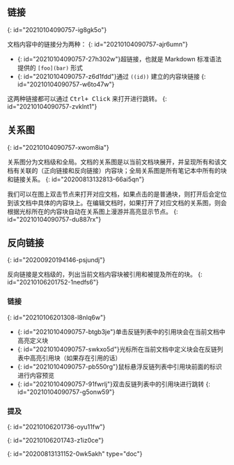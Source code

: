 ## 链接
{: id="20210104090757-ig8gk5o"}

文档内容中的链接分为两种：
{: id="20210104090757-ajr6umn"}

* {: id="20210104090757-27h302w"}超链接，也就是 Markdown 标准语法提供的 `[foo](bar)` 形式
* {: id="20210104090757-z6d1fdd"}通过 `((id))` 建立的内容块链接
{: id="20210104090757-w6to47w"}

这两种链接都可以通过 <kbd>Ctrl+ Click</kbd> 来打开进行跳转。
{: id="20210104090757-zvklnt1"}

## 关系图
{: id="20210104090757-xwom8ia"}

关系图分为文档级和全局。文档的关系图是以当前文档块展开，并呈现所有和该文档有关联的（正向链接和反向链接）内容块；全局关系图是所有笔记本中所有的块和链接关系。
{: id="20200813132813-66ai5qn"}

我们可以在图上双击节点来打开对应文档，如果点击的是普通块，则打开后会定位到该文档中具体的内容块上。在编辑文档时，如果打开了对应文档的关系图，则会根据光标所在的内容块自动在关系图上漫游并高亮显示节点。
{: id="20210104090757-du887rx"}

## 反向链接
{: id="20200920194146-psjundj"}

反向链接是文档级的，列出当前文档内容块被引用和被提及所在的块。
{: id="20210106201752-1nedfs6"}

### 链接
{: id="20210106201308-l8nlq6w"}

* {: id="20210104090757-btgb3je"}单击反链列表中的引用块会在当前文档中高亮定义块
* {: id="20210104090757-swkxo5d"}光标所在当前文档中定义块会在反链列表中高亮引用块（如果存在引用的话）
* {: id="20210104090757-pb550rg"}鼠标悬浮反链列表中引用块前面的标识进行内容预览
* {: id="20210104090757-91fwrlj"}双击反链列表中的引用块进行跳转
{: id="20210104090757-g5onw59"}

### 提及
{: id="20210106201736-oyu11fw"}

{: id="20210106201743-z1iz0ce"}


{: id="20200813131152-0wk5akh" type="doc"}
